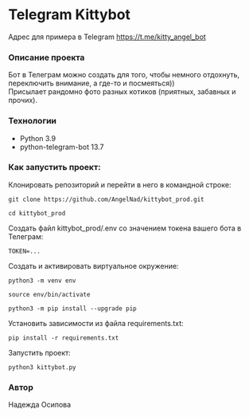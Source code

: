 # Telegram Kittybot
Адрес для примера в Telegram https://t.me/kitty_angel_bot

### Описание проекта
Бот в Телеграм можно создать для того, чтобы немного отдохнуть, переключить внимание, а где-то и посмеяться))<br>
Присылает рандомно фото разных котиков (приятных, забавных и прочих).

### Технологии
- Python 3.9
- python-telegram-bot 13.7

### Как запустить проект:

Клонировать репозиторий и перейти в него в командной строке:

```
git clone https://github.com/AngelNad/kittybot_prod.git
```

```
cd kittybot_prod
```
Cоздать файл kittybot_prod/.env со значением токена вашего бота в Телеграм:

```
TOKEN=...
```

Cоздать и активировать виртуальное окружение:

```
python3 -m venv env
```

```
source env/bin/activate
```

```
python3 -m pip install --upgrade pip
```

Установить зависимости из файла requirements.txt:

```
pip install -r requirements.txt
```

Запустить проект:

```
python3 kittybot.py
```

### Автор
Надежда Осипова

